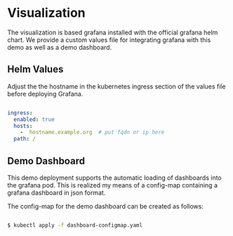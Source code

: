 # Visualization

The visualization is based grafana installed with the official grafana helm chart. We provide a custom values file for integrating grafana with this demo as well as a demo dashboard.

## Helm Values

Adjust the the hostname in the kubernetes ingress section of the values file before deploying Grafana.

```yaml

ingress:
  enabled: true
  hosts:
    -  hostname.example.org  # put fqdn or ip here
  path: /

```

## Demo Dashboard

This demo deployment supports the automatic loading of dashboards into the grafana pod.
This is realized my means of a config-map containing a grafana dashboard in json format.

The config-map for the demo dashboard can be created as follows:

```bash

$ kubectl apply -f dashboard-configmap.yaml

``` 

